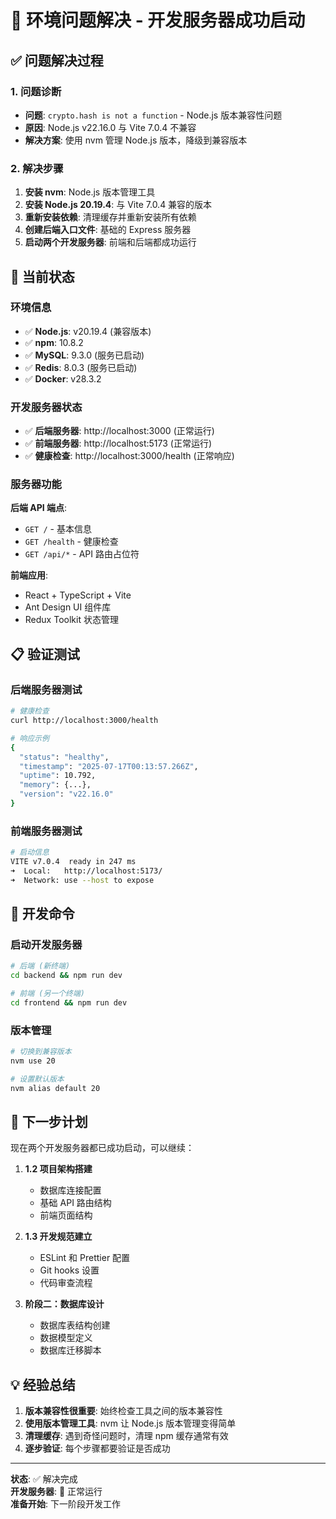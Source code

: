 # 🎉 环境问题解决 - 开发服务器成功启动

## ✅ 问题解决过程

### 1. 问题诊断
- **问题**: `crypto.hash is not a function` - Node.js 版本兼容性问题
- **原因**: Node.js v22.16.0 与 Vite 7.0.4 不兼容
- **解决方案**: 使用 nvm 管理 Node.js 版本，降级到兼容版本

### 2. 解决步骤
1. **安装 nvm**: Node.js 版本管理工具
2. **安装 Node.js 20.19.4**: 与 Vite 7.0.4 兼容的版本
3. **重新安装依赖**: 清理缓存并重新安装所有依赖
4. **创建后端入口文件**: 基础的 Express 服务器
5. **启动两个开发服务器**: 前端和后端都成功运行

## 🚀 当前状态

### 环境信息
- ✅ **Node.js**: v20.19.4 (兼容版本)
- ✅ **npm**: 10.8.2
- ✅ **MySQL**: 9.3.0 (服务已启动)
- ✅ **Redis**: 8.0.3 (服务已启动)
- ✅ **Docker**: v28.3.2

### 开发服务器状态
- ✅ **后端服务器**: http://localhost:3000 (正常运行)
- ✅ **前端服务器**: http://localhost:5173 (正常运行)
- ✅ **健康检查**: http://localhost:3000/health (正常响应)

### 服务器功能
**后端 API 端点**:
- `GET /` - 基本信息
- `GET /health` - 健康检查
- `GET /api/*` - API 路由占位符

**前端应用**:
- React + TypeScript + Vite
- Ant Design UI 组件库
- Redux Toolkit 状态管理

## 📋 验证测试

### 后端服务器测试
```bash
# 健康检查
curl http://localhost:3000/health

# 响应示例
{
  "status": "healthy",
  "timestamp": "2025-07-17T00:13:57.266Z",
  "uptime": 10.792,
  "memory": {...},
  "version": "v22.16.0"
}
```

### 前端服务器测试
```bash
# 启动信息
VITE v7.0.4  ready in 247 ms
➜  Local:   http://localhost:5173/
➜  Network: use --host to expose
```

## 🔧 开发命令

### 启动开发服务器
```bash
# 后端 (新终端)
cd backend && npm run dev

# 前端 (另一个终端)
cd frontend && npm run dev
```

### 版本管理
```bash
# 切换到兼容版本
nvm use 20

# 设置默认版本
nvm alias default 20
```

## 🎯 下一步计划

现在两个开发服务器都已成功启动，可以继续：

1. **1.2 项目架构搭建**
   - 数据库连接配置
   - 基础 API 路由结构
   - 前端页面结构

2. **1.3 开发规范建立**
   - ESLint 和 Prettier 配置
   - Git hooks 设置
   - 代码审查流程

3. **阶段二：数据库设计**
   - 数据库表结构创建
   - 数据模型定义
   - 数据库迁移脚本

## 💡 经验总结

1. **版本兼容性很重要**: 始终检查工具之间的版本兼容性
2. **使用版本管理工具**: nvm 让 Node.js 版本管理变得简单
3. **清理缓存**: 遇到奇怪问题时，清理 npm 缓存通常有效
4. **逐步验证**: 每个步骤都要验证是否成功

---

**状态**: ✅ 解决完成  
**开发服务器**: 🚀 正常运行  
**准备开始**: 下一阶段开发工作
